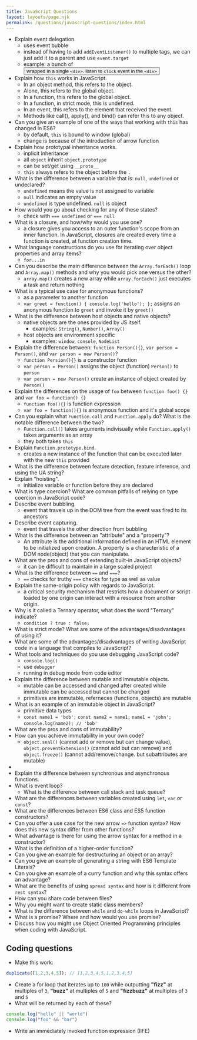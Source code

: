 ```yaml
---
title: JavaScript Questions
layout: layouts/page.njk
permalink: /questions/javascript-questions/index.html
---
```


* Explain event delegation.
  * uses event bubble
  * instead of having to add `addEventListener()` to multiple tags, we can just add it to a parent and use `event.target`
  * example: a bunch of <button> wrapped in a single `<div>`. listen to `click` event in the `<div>`
* Explain how `this` works in JavaScript.
  * In an object method, this refers to the object.
  * Alone, this refers to the global object.
  * In a function, this refers to the global object.
  * In a function, in strict mode, this is undefined.
  * In an event, this refers to the element that received the event.
  * Methods like call(), apply(), and bind() can refer this to any object.
* Can you give an example of one of the ways that working with `this` has changed in ES6?
  * by default, `this` is bound to window (global)
  * change is because of the introduction of arrow function
* Explain how prototypal inheritance works.
  * inplicit inheritance
  * all `object` inherit `object.prototype`
  * can be set/get using `__proto__`
  * `this` always refers to the object before the `.`
* What is the difference between a variable that is: `null`, `undefined` or undeclared?
  * `undefined` means the value is not assigned to variable
  * `null` indicates an empty value
  * `undefined` is type undefined. `null` is object
* How would you go about checking for any of these states?
  * check with `=== undefined` or `=== null`
* What is a closure, and how/why would you use one?
  * a closure gives you access to an outer function's scope from an inner function. In JavaScript, closures are created every time a function is created, at function creation time.
* What language constructions do you use for iterating over object properties and array items?
  * `for...in`
* Can you describe the main difference between the `Array.forEach()` loop and `Array.map()` methods and why you would pick one versus the other?
  * `array.map()` creates a new array while `array.forEach()` just executes a task and return nothing
* What is a typical use case for anonymous functions?
  * as a parameter to another function
  * `var greet = function() { console.log('hello'); };` assigns an anonymous function to `greet` and invoke it by `greet()`
* What is the difference between host objects and native objects?
   * native objects are the ones provided by JS itself.
     * examples: `String()`, `Number()`, `Array()`
   * host objects are environment specific
     * examples: `window`, `console`, `NodeList`
* Explain the difference between: `function Person(){}`, `var person = Person()`, and `var person = new Person()`?
  * `function Persion(){}` is a constructor function
  * `var person = Person()` assigns the object (function) `Person()` to `person`
  * `var person = new Person()` create an instance of object created by `Person()`
* Explain the differences on the usage of `foo` between `function foo() {}` and `var foo = function() {}`
  * `function foo(){}` is function expression
  * `var foo = function(){}` is anonymous function and it's global scope
* Can you explain what `Function.call` and `Function.apply` do? What is the notable difference between the two?
  * `Function.call()` takes arguments indivisually while `Function.apply()` takes arguments as an array
  * they both takes `this`
* Explain `Function.prototype.bind`.
  * creates a new instance of the function that can be executed later with the new `this` provided
* What is the difference between feature detection, feature inference, and using the UA string?
* Explain "hoisting".
  * initialize variable or function before they are declared
* What is type coercion? What are common pitfalls of relying on type coercion in JavaScript code?
* Describe event bubbling.
  * event that travels up in the DOM tree from the event was fired to its ancestors
* Describe event capturing.
  * event that travels the other direction from bubbling
* What is the difference between an "attribute" and a "property"?
  * An attribute is the additional information defined in an HTML element to be initialized upon creation. A property is a characteristic of a DOM node(object) that you can manipulate. 
* What are the pros and cons of extending built-in JavaScript objects?
  * it can be difficult to maintain in a large scaled project
* What is the difference between `==` and `===`?
  * `==` checks for truthy `===` checks for type as well as value
* Explain the same-origin policy with regards to JavaScript.
  * a critical security mechanism that restricts how a document or script loaded by one origin can interact with a resource from another origin.
* Why is it called a Ternary operator, what does the word "Ternary" indicate?
  * `condition ? true : false;`
* What is strict mode? What are some of the advantages/disadvantages of using it?
* What are some of the advantages/disadvantages of writing JavaScript code in a language that compiles to JavaScript?
* What tools and techniques do you use debugging JavaScript code?
  * `console.log()`
  * use `debugger`
  * running in debug mode from code editor
* Explain the difference between mutable and immutable objects.
  * mutable can be accessed and changed after created while immutable can be accessed but cannot be changed
  * primitives are immutable, referneces (functions, objects) are mutable
* What is an example of an immutable object in JavaScript?
  * primitive data types
  * `const name1 = 'bob';`
    `const name2 = name1;`
    `name1 = 'john';`
    `console.log(name2); // 'bob'`
* What are the pros and cons of immutability?
* How can you achieve immutability in your own code?
  * `object.seal()` (cannot add or remove but can change value), `object.preventExtension()` (cannot add but can remove) and `object.freeze()` (cannot add/remove/change. but subattributes are mutable)
* 
* Explain the difference between synchronous and asynchronous functions.
* What is event loop?
  * What is the difference between call stack and task queue?
* What are the differences between variables created using `let`, `var` or `const`?
* What are the differences between ES6 class and ES5 function constructors?
* Can you offer a use case for the new arrow `=>` function syntax? How does this new syntax differ from other functions?
* What advantage is there for using the arrow syntax for a method in a constructor?
* What is the definition of a higher-order function?
* Can you give an example for destructuring an object or an array?
* Can you give an example of generating a string with ES6 Template Literals?
* Can you give an example of a curry function and why this syntax offers an advantage?
* What are the benefits of using `spread syntax` and how is it different from `rest syntax`?
* How can you share code between files?
* Why you might want to create static class members?
* What is the difference between `while` and `do-while` loops in JavaScript?
* What is a promise? Where and how would you use promise?
* Discuss how you might use Object Oriented Programming principles when coding with JavaScript.

## Coding questions
* Make this work:
```javascript
duplicate([1,2,3,4,5]); // [1,2,3,4,5,1,2,3,4,5]
```
* Create a for loop that iterates up to `100` while outputting **"fizz"** at multiples of `3`, **"buzz"** at multiples of `5` and **"fizzbuzz"** at multiples of `3` and `5`
* What will be returned by each of these?
```javascript
console.log("hello" || "world")
console.log("foo" && "bar")
```
* Write an immediately invoked function expression (IIFE)
